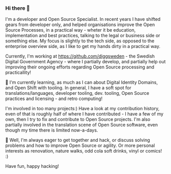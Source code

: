 ### Hi there 👋

I'm a developer and Open Source Specialist. In recent years I have shifted gears from developer only, and helped organisations improve the Open Source Processes, in a practical way - wheter it be education, implementation and best practices, talking to the legal or business side or something else. My focus is slightly to the tech side, as opposed to the enterprise overview side, as I like to get my hands dirty in a practical way. 


Currently, I'm working at https://github.com/diggsweden - the Swedish Digital Government Agency - where I partially develop, and partially help out improving their ongoing efforts regarding Open Source processing and practicallity!

🌱 I'm currently learning, as much as I can about Digital Identity Domains, and Open Shift with tooling. In general, I have a soft spot for translations/languages, developer tooling, dev. tooling, Open Source practices and licensing - and retro computing!

I'm involved in too many projects:) Have a look at my contribution history, even of that is roughly half of where I have contributed - I have a few of my own, then I try to fix and contribute to Open Source projects. I'm also partially involved in the translation scene of Open Source software, even though my time there is limited now-a-days.

💬 Well, I'm always eager to get together and hack, or discuss solving problems and how to improve Open Source or agility. Or more personal interests as renovation, nature walks, odd cola soft drinks, vinyl or comics! :)

Have fun, happy hacking!
